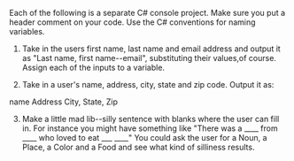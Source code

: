 Each of the following is a separate C# console project. Make sure you put a header comment on your code. Use the C# conventions for naming variables.

1. Take in the users first name, last name and email address and output it as "Last name, first name--email", substituting their values,of course. Assign each of the inputs to a variable. 

2. Take in a user's name, address, city, state and zip code. Output it as:

name
Address
City, State, Zip

3. Make a little mad lib--silly sentence with blanks where the user can fill in. For instance you might have something like "There was a ____ from ____ who loved to eat ___ ____" You could ask the user for a Noun, a Place, a Color and a Food and see what kind of silliness results.